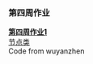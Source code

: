 ### 第四周作业  

[**第四周作业1**](./wuyanzhen/Week4.java)  
[节点类](./wuyanzhen/Node.java)  
Code from wuyanzhen 
